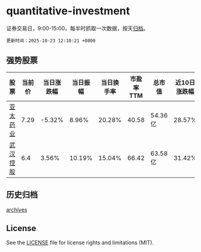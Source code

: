 # quantitative-investment

证券交易日，9:00-15:00，每半时抓取一次数据，按天[归档](archives)。

`更新时间：2025-10-23 12:10:21 +0800`

## 强势股票

|股票|当前价|当日涨跌幅|当日振幅|当日换手率|市盈率TTM|总市值|近10日涨跌幅|
|----|----|----|----|----|----|----|----|
|[亚太药业](https://xueqiu.com/S/SZ002370)|7.29|-5.32%|8.96%|20.28%|40.58|54.36亿|28.57%|
|[武汉控股](https://xueqiu.com/S/SH600168)|6.4|3.56%|10.19%|15.04%|66.42|63.58亿|31.42%|

## 历史归档

[archives](archives)

## License

See the [LICENSE](LICENSE) file for license rights and limitations (MIT).
